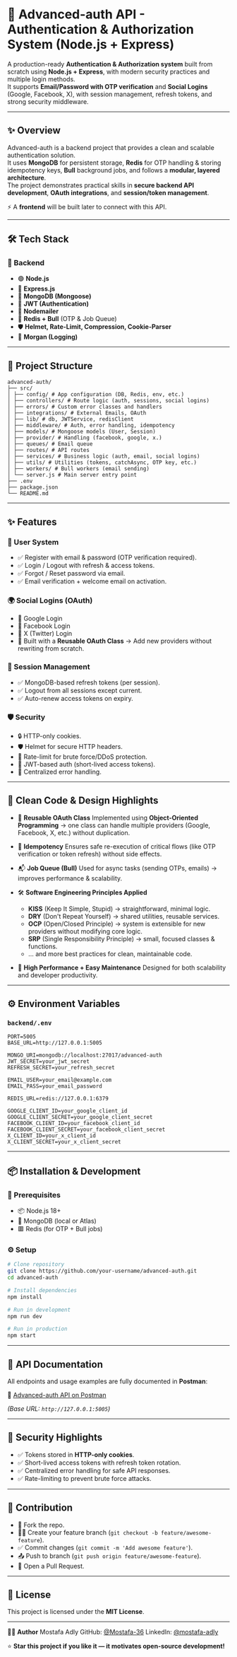 
# 🔐 Advanced-auth API - Authentication & Authorization System (Node.js + Express)

A production-ready **Authentication & Authorization system** built from scratch using **Node.js + Express**, with modern security practices and multiple login methods.  
It supports **Email/Password with OTP verification** and **Social Logins** (Google, Facebook, X), with session management, refresh tokens, and strong security middleware.

---

## ✨ **Overview**
Advanced-auth is a backend project that provides a clean and scalable authentication solution.  
It uses **MongoDB** for persistent storage, **Redis** for OTP handling & storing idempotency keys, **Bull** background jobs, and follows a **modular, layered architecture**.  
The project demonstrates practical skills in **secure backend API development**, **OAuth integrations**, and **session/token management**.

⚡ A **frontend** will be built later to connect with this API.

---

## 🛠️ Tech Stack

### 🧠 Backend

- 🟢 **Node.js**
- 🚂 **Express.js**
- 🍃 **MongoDB (Mongoose)**
- 🔐 **JWT (Authentication)**
- 📨 **Nodemailer**
- 🐂 **Redis + Bull** (OTP & Job Queue)
- 🛡️ **Helmet, Rate-Limit, Compression, Cookie-Parser**
- 📝 **Morgan (Logging)**

---

## 📁 Project Structure

```
advanced-auth/
├── src/
│ ├── config/ # App configuration (DB, Redis, env, etc.)
│ ├── controllers/ # Route logic (auth, sessions, social logins)
│ ├── errors/ # Custom error classes and handlers
│ ├── integrations/ # External Emails, OAuth
│ ├── lib/ # db, JWTService, redisClient
│ ├── middleware/ # Auth, error handling, idempotency
│ ├── models/ # Mongoose models (User, Session)
│ ├── provider/ # Handling (facebook, google, x.)
│ ├── queues/ # Email queue
│ ├── routes/ # API routes
│ ├── services/ # Business logic (auth, email, social logins)
│ ├── utils/ # Utilities (tokens, catchAsync, OTP key, etc.)
│ ├── workers/ # Bull workers (email sending)
│ └── server.js # Main server entry point
├── .env
├── package.json
└── README.md
````

---

## ✨ Features

### 👤 User System
- ✅ Register with email & password (OTP verification required).
- ✅ Login / Logout with refresh & access tokens.
- ✅ Forgot / Reset password via email.
- ✅ Email verification + welcome email on activation.

### 🌍 Social Logins (OAuth)
- 🔗 Google Login
- 🔗 Facebook Login
- 🔗 X (Twitter) Login
- 🧩 Built with a **Reusable OAuth Class** → Add new providers without rewriting from scratch.

### 🔑 Session Management
- ✅ MongoDB-based refresh tokens (per session).
- ✅ Logout from all sessions except current.
- ✅ Auto-renew access tokens on expiry.

### 🛡️ Security
- 🔒 HTTP-only cookies.
- 🛡️ Helmet for secure HTTP headers.
- 🚫 Rate-limit for brute force/DDoS protection.
- 🔑 JWT-based auth (short-lived access tokens).
- 🔐 Centralized error handling.

---

## 🧼 Clean Code & Design Highlights

- 🧩 **Reusable OAuth Class**
  Implemented using **Object-Oriented Programming** → one class can handle multiple providers (Google, Facebook, X, etc.) without duplication.

- 🔁 **Idempotency**
  Ensures safe re-execution of critical flows (like OTP verification or token refresh) without side effects.

- 📬 **Job Queue (Bull)**
  Used for async tasks (sending OTPs, emails) → improves performance & scalability.

- 🛠️ **Software Engineering Principles Applied**
  - **KISS** (Keep It Simple, Stupid) → straightforward, minimal logic.
  - **DRY** (Don't Repeat Yourself) → shared utilities, reusable services.
  - **OCP** (Open/Closed Principle) → system is extensible for new providers without modifying core logic.
  - **SRP** (Single Responsibility Principle) → small, focused classes & functions.
  - … and more best practices for clean, maintainable code.

- 🚀 **High Performance + Easy Maintenance**
  Designed for both scalability and developer productivity.

---

## ⚙️ Environment Variables

### `backend/.env`

```
PORT=5005
BASE_URL=http://127.0.0.1:5005

MONGO_URI=mongodb://localhost:27017/advanced-auth
JWT_SECRET=your_jwt_secret
REFRESH_SECRET=your_refresh_secret

EMAIL_USER=your_email@example.com
EMAIL_PASS=your_email_password

REDIS_URL=redis://127.0.0.1:6379

GOOGLE_CLIENT_ID=your_google_client_id
GOOGLE_CLIENT_SECRET=your_google_client_secret
FACEBOOK_CLIENT_ID=your_facebook_client_id
FACEBOOK_CLIENT_SECRET=your_facebook_client_secret
X_CLIENT_ID=your_x_client_id
X_CLIENT_SECRET=your_x_client_secret
````

---

## 📦 Installation & Development

### 🧾 Prerequisites

- 📦 Node.js 18+
- 🧩 MongoDB (local or Atlas)
- 🟥 Redis (for OTP + Bull jobs)

### ⚙️ Setup

```bash
# Clone repository
git clone https://github.com/your-username/advanced-auth.git
cd advanced-auth

# Install dependencies
npm install

# Run in development
npm run dev

# Run in production
npm start
```

---

## 📄 API Documentation

All endpoints and usage examples are fully documented in **Postman**:

🔗 [Advanced-auth API on Postman](https://documenter.getpostman.com/view/37188310/2sB3QFQsHy)

_(Base URL: `http://127.0.0.1:5005`)_

---

## 🔐 Security Highlights

- ✅ Tokens stored in **HTTP-only cookies**.
- ✅ Short-lived access tokens with refresh token rotation.
- ✅ Centralized error handling for safe API responses.
- ✅ Rate-limiting to prevent brute force attacks.

---

## 🤝 Contribution

- 🍴 Fork the repo.
- 👨‍💻 Create your feature branch (`git checkout -b feature/awesome-feature`).
- ✅ Commit changes (`git commit -m 'Add awesome feature'`).
- 📤 Push to branch (`git push origin feature/awesome-feature`).
- 🔁 Open a Pull Request.

---

## 📜 License

This project is licensed under the **MIT License**.

---

👨‍💻 **Author**
Mostafa Adly
GitHub: [@Mostafa-36](https://github.com/Mostafa-36)
LinkedIn: [@mostafa-adly](https://linkedin.com/in/mostafa-adly)

⭐️ **Star this project if you like it — it motivates open-source development!**

